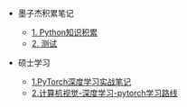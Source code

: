 <!-- 侧边栏 docs/_sidebar.md -->

- 墨子杰积累笔记
    - [1. Python知识积累](mozijie_notebook/Python_Work_Accumulation/1.python工作积累.md)
    - [2. 测试](mozijie_notebook/测试笔记/2.测试.md)

- 硕士学习
  - [1.PyTorch深度学习实战笔记](master_studies/PyTorch_Deep_Learning_Practice（By_LiuEr）/mozijie_notebook.md)
  - [2.计算机视觉-深度学习-pytorch学习路线](master_studies/计算机视觉-深度学习-pytorch学习路线/computer_vision_learning_path.md)
